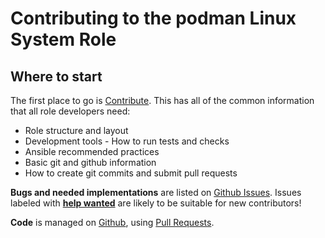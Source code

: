Contributing to the podman Linux System Role
============================================

Where to start
--------------

The first place to go is [Contribute](https://linux-system-roles.github.io/contribute.html).
This has all of the common information that all role developers need:

* Role structure and layout
* Development tools - How to run tests and checks
* Ansible recommended practices
* Basic git and github information
* How to create git commits and submit pull requests

**Bugs and needed implementations** are listed on
[Github Issues](https://github.com/fedora.linux_system_roles.podman/issues).
Issues labeled with
[**help wanted**](https://github.com/fedora.linux_system_roles.podman/issues?q=is%3Aissue+is%3Aopen+label%3A%22help+wanted%22)
are likely to be suitable for new contributors!

**Code** is managed on [Github](https://github.com/fedora.linux_system_roles.podman), using
[Pull Requests](https://help.github.com/en/github/collaborating-with-issues-and-pull-requests/about-pull-requests).

